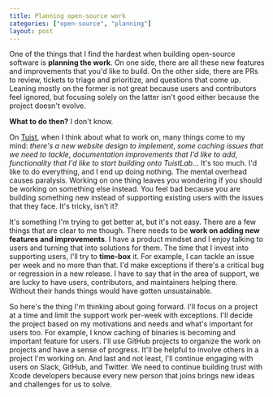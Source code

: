 ```yaml
---
title: Planning open-source work
categories: ["open-source", "planning"]
layout: post
---
```


One of the things that I find the hardest when building open-source software is **planning the work**.
On one side,
there are all these new features and improvements that you'd like to build.
On the other side,
there are PRs to review, tickets to triage and prioritize, and questions that come up.
Leaning mostly on the former is not great because users and contributors feel ignored,
but focusing solely on the latter isn't good either because the project doesn't evolve.


**What to do then?**
I don't know.

On [Tuist](https://tuist.io),
when I think about what to work on,
many things come to my mind:
*there's a new website design to implement*,
*some caching issues that we need to tackle*,
*documentation improvements that I'd like to add*,
*functionality that I'd like to start building onto TuistLab*...
It's too much.
I'd like to do everything, 
and I end up doing nothing.
The mental overhead causes paralysis.
Working on one thing leaves you wondering if you should be working on something else instead.
You feel bad because you are building something new instead of supporting existing users with the issues that they face.
It's tricky,
isn't it?

It's something I'm trying to get better at,
but it's not easy.
There are a few things that are clear to me though.
There needs to be **work on adding new features and improvements**.
I have a product mindset and I enjoy talking to users and turning that into solutions for them.
The time that I invest into supporting users,
I'll try to **time-box** it.
For example,
I can tackle an issue per week and no more than that.
I'd make exceptions if there's a critical bug or regression in a new release.
I have to say that in the area of support,
we are lucky to have users, contributors, and maintainers helping there.
Without their hands things would have gotten unsustainable.

So here's the thing I'm thinking about going forward.
I'll focus on a project at a time and limit the support work per-week with exceptions.
I'll decide the project based on my motivations and needs and what's important for users too.
For example,
I know caching of binaries is becoming and important feature for users.
I'll use GitHub projects to organize the work on projects and have a sense of progress.
It'll be helpful to involve others in a project I'm working on.
And last and not least,
I'll continue engaging with users on Slack, GitHub, and Twitter.
We need to continue building trust with Xcode developers because every new person that joins brings new ideas and challenges for us to solve.